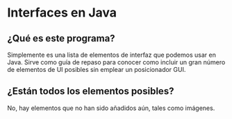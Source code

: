 # Interfaces en Java
## ¿Qué es este programa?
Simplemente es una lista de elementos de interfaz que podemos usar en Java. Sirve como guía de repaso para conocer como incluir un gran número de elementos de UI posibles sin emplear un posicionador GUI.
## ¿Están todos los elementos posibles?
No, hay elementos que no han sido añadidos aún, tales como imágenes.
